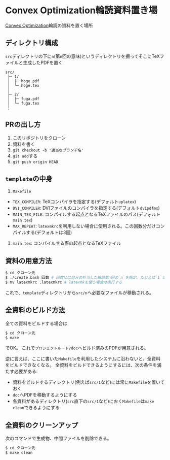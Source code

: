 # Convex Optimization輪読資料置き場
[Convex Optimization](https://web.stanford.edu/~boyd/cvxbook/bv_cvxbook.pdf)輪読の資料を置く場所

## ディレクトリ構成
`src`ディレクトリの下に`n`(第`n`回の意味)というディレクトリを掘ってそこにTeXファイルと生成したPDFを置く
```
src/
 ├─ 1/
 │  ├─ hoge.pdf 
 │  └─ hoge.tex
 │
 ├─ 2/
 │  ├─ fuga.pdf
 │  └─ fuga.tex
 ┆
```

## PRの出し方
1. このリポジトリをクローン
1. 資料を書く
1. `git checkout -b '適当なブランチ名'`
1. `git add`する
1. `git push origin HEAD`

## `template`の中身
1. `Makefile`
  * `TEX_COMPILER`: TeXコンパイラを指定する(デフォルト`uplatex`)
  * `DVI_COMPILER`: DVIファイルのコンパイラを指定する(デフォルト`dvipdfmx`)
  * `MAIN_TEX_FILE`: コンパイルする起点となるTeXファイルのパス(デフォルト`main.tex`)
  * `MAX_REPEAT`: `latexmkrc`を利用しない場合に使用される。この回数分だけコンパイルする(デフォルトは3回)
1. `main.tex`: コンパイルする際の起点となるTeXファイル

## 資料の用意方法
```bash
$ cd クローン先
$ ./create.bash 回数 # 回数には自分の担当した輪読第n回の`n`を指定。たとえば`1`とか
$ mv latexmkrc .latexmkrc # latexmkを使う場合は実行する
```
これで、`template`ディレクトリから`src/n`へ必要なファイルが移動される。

## 全資料のビルド方法
全ての資料をビルドする場合は
```bash
$ cd クローン先
$ make
```
でOK。
これで`プロジェクトルート/doc`へビルド済みのPDFが用意される。

逆に言えば、ここに書いた`Makefile`を利用したシステムに沿わないと、全資料をビルドできなくなる。
全資料をビルドできるようにするには、次の条件を満たす必要がある:

* 資料をビルドするディレクトリ(例えば`src/1`など)には常に`Makefile`を置いておく
* `doc`へPDFを移動するようにする
* 各資料があるディレクトリ(`src`直下の`src/1`など)におく`Makefile`は`make clean`できるようにする

## 全資料のクリーンアップ
次のコマンドで生成物、中間ファイルを削除できる。
```bash
$ cd クローン先
$ make clean
```
